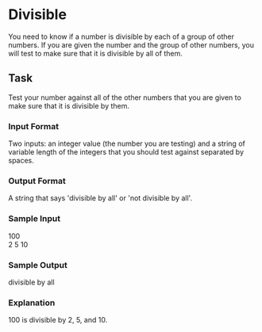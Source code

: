 <h1>Divisible</h1>
You need to know if a number is divisible by each of a group of other numbers. If you are given the number and the group of other numbers, you will test to make sure that it is divisible by all of them.

<h2>Task</h2>
Test your number against all of the other numbers that you are given to make sure that it is divisible by them.
<h3>Input Format</h3>
Two inputs: an integer value (the number you are testing) and a string of variable length of the integers that you should test against separated by spaces.
<h3>Output Format</h3>
A string that says 'divisible by all' or 'not divisible by all'.
<h3>Sample Input</h3>
100<br>
2 5 10
<h3>Sample Output</h3>
divisible by all
<h3>Explanation</h3>
100 is divisible by 2, 5, and 10.
